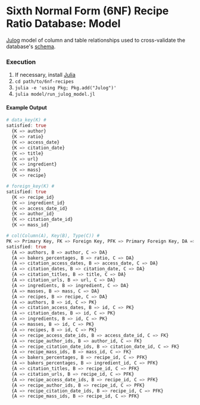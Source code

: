 # Sixth Normal Form (6NF) Recipe Ratio Database: Model

[Julog](https://github.com/ztangent/Julog.jl) model of column and table relationships used to cross-validate the database's [schema](https://github.com/jagrafft/6nf-recipes#schema).

### Execution
1. If necessary, install [Julia](https://julialang.org/)
1. `cd path/to/6nf-recipes`
1. `julia -e 'using Pkg; Pkg.add("Julog")'`
1. `julia model/run_julog_model.jl`

#### Example Output
```julia
# data_key(K) #
satisfied: true
  {K => author}
  {K => ratio}
  {K => access_date}
  {K => citation_date}
  {K => title}
  {K => url}
  {K => ingredient}
  {K => mass}
  {K => recipe}

# foreign_key(K) #
satisfied: true
  {K => recipe_id}
  {K => ingredient_id}
  {K => access_date_id}
  {K => author_id}
  {K => citation_date_id}
  {K => mass_id}

# col(Column(A), Key(B), Type(C)) #
PK => Primary Key, FK => Foreign Key, PFK => Primary Foreign Key, DA => Data Column
satisfied: true
  {A => authors, B => author, C => DA}
  {A => bakers_percentages, B => ratio, C => DA}
  {A => citation_access_dates, B => access_date, C => DA}
  {A => citation_dates, B => citation_date, C => DA}
  {A => citation_titles, B => title, C => DA}
  {A => citation_urls, B => url, C => DA}
  {A => ingredients, B => ingredient, C => DA}
  {A => masses, B => mass, C => DA}
  {A => recipes, B => recipe, C => DA}
  {A => authors, B => id, C => PK}
  {A => citation_access_dates, B => id, C => PK}
  {A => citation_dates, B => id, C => PK}
  {A => ingredients, B => id, C => PK}
  {A => masses, B => id, C => PK}
  {A => recipes, B => id, C => PK}
  {A => recipe_access_date_ids, B => access_date_id, C => FK}
  {A => recipe_author_ids, B => author_id, C => FK}
  {A => recipe_citation_date_ids, B => citation_date_id, C => FK}
  {A => recipe_mass_ids, B => mass_id, C => FK}
  {A => bakers_percentages, B => recipe_id, C => PFK}
  {A => bakers_percentages, B => ingredient_id, C => PFK}
  {A => citation_titles, B => recipe_id, C => PFK}
  {A => citation_urls, B => recipe_id, C => PFK}
  {A => recipe_access_date_ids, B => recipe_id, C => PFK}
  {A => recipe_author_ids, B => recipe_id, C => PFK}
  {A => recipe_citation_date_ids, B => recipe_id, C => PFK}
  {A => recipe_mass_ids, B => recipe_id, C => PFK}
```
